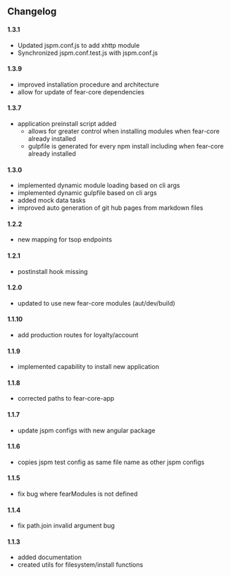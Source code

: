 
## **Changelog**
#### **1.3.1**
- Updated jspm.conf.js to add xhttp module
- Synchronized jspm.conf.test.js with jspm.conf.js

#### **1.3.9**
- improved installation procedure and architecture
- allow for update of fear-core dependencies

#### **1.3.7**
- application preinstall script added
    - allows for greater control when installing modules when fear-core already installed
    - gulpfile is generated for every npm install including when fear-core already installed

#### **1.3.0**
- implemented dynamic module loading based on cli args
- implemented dynamic gulpfile based on cli args
- added mock data tasks
- improved auto generation of git hub pages from markdown files

#### **1.2.2**
- new mapping for tsop endpoints

#### **1.2.1**
- postinstall hook missing

#### **1.2.0**
- updated to use new fear-core modules (aut/dev/build)

#### **1.1.10**
- add production routes for loyalty/account

#### **1.1.9**
- implemented capability to install new application

#### **1.1.8**
- corrected paths to fear-core-app

#### **1.1.7**
- update jspm configs with new angular package

#### **1.1.6**
- copies jspm test config as same file name as other jspm configs

#### **1.1.5**
- fix bug where fearModules is not defined

#### **1.1.4**
- fix path.join invalid argument bug

#### **1.1.3**
- added documentation
- created utils for filesystem/install functions

